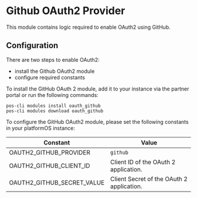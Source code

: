 # Github OAuth2 Provider

This module contains logic required to enable OAuth2 using GitHub.

## Configuration
There are two steps to enable OAuth2:
- install the Github OAuth2 module
- configure required constants

To install the GitHub OAuth 2 module, add it to your instance via the partner portal or run the following commands:

```
pos-cli modules install oauth_github
pos-cli modules download oauth_github
```

To configure the GitHub OAuth2 module, please set the following constants in your platformOS instance:

| Constant | Value |
| - | - |
| OAUTH2_GITHUB_PROVIDER | `github` |
| OAUTH2_GITHUB_CLIENT_ID | Client ID of the OAuth 2 application. |
| OAUTH2_GITHUB_SECRET_VALUE| Client Secret of the OAuth 2 application. |
